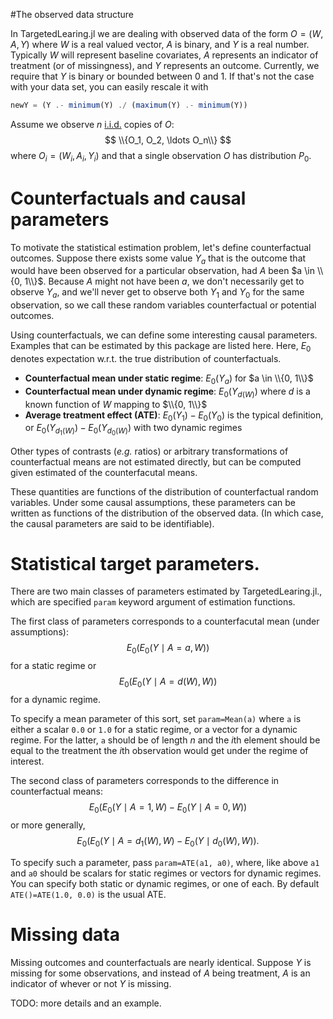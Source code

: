 <script type="text/javascript"
  src="https://cdn.mathjax.org/mathjax/latest/MathJax.js?config=TeX-AMS-MML_HTMLorMML">
  MathJax.Hub.Config({
    tex2jax: {inlineMath: [['$','$'], ['\\(','\\)']]},
              processEnvironments: true
             }
  );
</script>

#The observed data structure

In TargetedLearing.jl we are dealing with observed data of the form $O=(W, A, Y)$ where $W$ is a real valued vector, $A$ is binary, and $Y$ is a real number. Typically $W$ will represent baseline covariates, $A$ represents an indicator of treatment (or of missingness), and $Y$ represents an outcome. Currently, we require that $Y$ is binary or bounded between 0 and 1. If that's not the case with your data set, you can easily rescale it with
```julia
newY = (Y .- minimum(Y) ./ (maximum(Y) .- minimum(Y))
```

Assume we observe $n$ [i.i.d.](http://en.wikipedia.org/wiki/Independent_and_identically_distributed_random_variables) copies of $O$:
$$
\\{O_1, O_2, \ldots O_n\\}
$$
where $O_i = (W_i, A_i, Y_i)$ and that a single observation $O$ has distribution $P_0$.

# Counterfactuals and causal parameters

To motivate the statistical estimation problem, let's define counterfactual outcomes. Suppose there exists some value $Y_a$ that is the outcome that would have been observed for a particular observation, had $A$ been $a \in \\{0, 1\\}$. Because $A$ might not have been $a$, we don't necessarily get to observe $Y_a$, and we'll never get to observe both $Y_1$ and $Y_0$ for the same observation, so we call these random variables counterfactual or potential outcomes.

Using counterfactuals, we can define some interesting causal parameters. Examples that can be estimated by this package are listed here. Here, $E_0$ denotes expectation w.r.t. the true distribution of counterfactuals.

* **Counterfactual mean under static regime**: $E_0(Y_a)$ for $a \in \\{0, 1\\}$
* **Counterfactual mean under dynamic regime**: $E_0(Y_{d(W)})$ where $d$ is a known function of $W$ mapping to $\\{0, 1\\}$
* **Average treatment effect (ATE)**: $E_0(Y_1) - E_0(Y_0)$ is the typical definition, or $E_0(Y_{d_1(W)})-E_0(Y_{d_0(W)})$ with two dynamic regimes

Other types of contrasts (*e.g.* ratios) or arbitrary transformations of counterfactual means are not estimated directly, but can be computed given estimated of the counterfacutal means.

These quantities are functions of the distribution of counterfactual random variables. Under some causal assumptions, these parameters can be written as functions of the distribution of the observed data. (In which case, the causal parameters are said to be identifiable).

# Statistical target parameters.

There are two main classes of parameters estimated by TargetedLearing.jl., which are specified `param` keyword argument of estimation functions.

The first class of parameters corresponds to a counterfacutal mean (under assumptions):
$$
E_0(E_0(Y\mid A=a, W))
$$
for a static regime
or
$$
E_0(E_0(Y\mid A=d(W), W))
$$
for a dynamic regime.

To specify a mean parameter of this sort, set `param=Mean(a)` where `a` is either a scalar `0.0` or `1.0` for a static regime, or a vector for a dynamic regime. For the latter, `a` should be of length $n$ and the $i$th element should be equal to the treatment the $i$th observation would get under the regime of interest.

The second class of parameters corresponds to the difference in counterfactual means:
$$
E_0(E_0(Y\mid A=1, W) - E_0(Y\mid A=0, W))
$$
or more generally,
$$
E_0(E_0(Y\mid A=d_1(W), W) - E_0(Y\mid d_0(W), W)).
$$

To specify such a parameter, pass `param=ATE(a1, a0)`, where, like above `a1` and `a0` should be scalars for static regimes or vectors for dynamic regimes.
You can specify both static or dynamic regimes, or one of each.
By default `ATE()=ATE(1.0, 0.0)` is the usual ATE.



# Missing data

Missing outcomes and counterfactuals are nearly identical. Suppose $Y$ is missing for some observations, and instead of $A$ being treatment, $A$ is an indicator of whever or not $Y$ is missing.

TODO: more details and an example.
